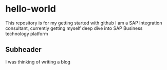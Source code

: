 # hello-world
This repository is for my getting started with github
I am a SAP Integration consultant, currently getting myself deep dive into SAP Business technology platform

## Subheader

I was thinking of writing a blog
